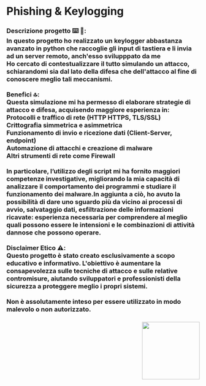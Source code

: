 <h1 align="left">Phishing & Keylogging</h1>

###

<h3 align="left">Descrizione progetto ⌨️ 🔐:<br>In questo progetto ho realizzato un keylogger abbastanza avanzato in python che raccoglie gli input di tastiera e li invia ad un server remoto, anch'esso svilupppato da me<br>Ho cercato di contestualizzare il tutto simulando un attacco, schiarandomi sia dal lato della difesa che dell'attacco al fine di conoscere meglio tali meccanismi.<br><br>Benefici 🔝:<br>Questa simulazione mi ha permesso di elaborare strategie di attacco e difesa, acquisendo maggiore esperienza in:<br>Protocolli e traffico di rete (HTTP HTTPS, TLS/SSL)<br>Crittografia simmetrica e asimmetrica<br>Funzionamento di invio e ricezione dati (Client-Server, endpoint)<br>Automazione di attacchi e creazione di malware<br>Altri strumenti di rete come Firewall<br><br>In particolare, l’utilizzo degli script mi ha fornito maggiori competenze investigative, migliorando la mia capacità di analizzare il comportamento dei programmi e studiare il funzionamento dei malware.In aggiunta a ciò, ho avuto la possibilità di dare uno sguardo più da vicino ai processi di avvio, salvataggio dati, esfiltrazione delle informazioni ricavate: esperienza necessaria per comprendere al meglio quali possono essere le intensioni e le combinazioni di attività dannose che possono operare.<br><br>Disclaimer Etico ⚠️: <br>Questo progetto è stato creato esclusivamente a scopo educativo e informativo. L'obiettivo è aumentare la consapevolezza sulle tecniche di attacco e sulle relative contromisure, aiutando sviluppatori e professionisti della sicurezza a proteggere meglio i propri sistemi.<br><br>Non è assolutamente inteso per essere utilizzato in modo malevolo o non autorizzato.</h3>

###

<div align="left">
</div>

###

<img align="right" height="150" src="https://assets.bwbx.io/images/users/iqjWHBFdfxIU/ixiunYM3VD1c/v0/-999x-999.gif"  />

###
